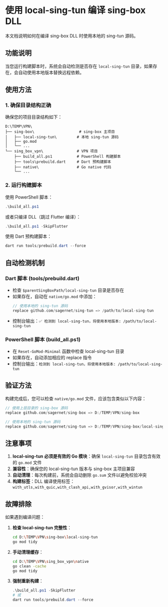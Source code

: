 # 使用 local-sing-tun 编译 sing-box DLL

本文档说明如何在编译 sing-box DLL 时使用本地的 sing-tun 源码。

## 功能说明

当您运行构建脚本时，系统会自动检测是否存在 `local-sing-tun` 目录，如果存在，会自动使用本地版本替换远程依赖。

## 使用方法

### 1. 确保目录结构正确

确保您的项目目录结构如下：
```
D:\TEMP\VPN\
├── sing-box\                    # sing-box 主项目
│   ├── local-sing-tun\         # 本地 sing-tun 源码
│   ├── go.mod
│   └── ...
└── sing_box_vpn\               # VPN 项目
    ├── build_all.ps1           # PowerShell 构建脚本
    ├── tools\prebuild.dart     # Dart 预构建脚本
    ├── native\                 # Go native 代码
    └── ...
```

### 2. 运行构建脚本

使用 PowerShell 脚本：
```powershell
.\build_all.ps1
```

或者只编译 DLL（跳过 Flutter 编译）：
```powershell
.\build_all.ps1 -SkipFlutter
```

使用 Dart 预构建脚本：
```powershell
dart run tools/prebuild.dart --force
```

## 自动检测机制

### Dart 脚本 (tools/prebuild.dart)
- 检查 `$parentSingBoxPath/local-sing-tun` 目录是否存在
- 如果存在，自动在 `native/go.mod` 中添加：
  ```go
  // 使用本地的 sing-tun 源码
  replace github.com/sagernet/sing-tun => /path/to/local-sing-tun
  ```
- 控制台输出：`✅ 检测到 local-sing-tun，将使用本地版本: /path/to/local-sing-tun`

### PowerShell 脚本 (build_all.ps1)
- 在 `Reset-GoMod-Minimal` 函数中检查 local-sing-tun 目录
- 如果存在，自动添加相应的 replace 指令
- 控制台输出：`检测到 local-sing-tun，将使用本地版本: /path/to/local-sing-tun`

## 验证方法

构建完成后，您可以检查 `native/go.mod` 文件，应该包含类似以下内容：
```go
// 使用上层目录的 sing-box 源码
replace github.com/sagernet/sing-box => D:/TEMP/VPN/sing-box

// 使用本地的 sing-tun 源码
replace github.com/sagernet/sing-tun => D:/TEMP/VPN/sing-box/local-sing-tun
```

## 注意事项

1. **local-sing-tun 必须是有效的 Go 模块**：确保 `local-sing-tun` 目录包含有效的 `go.mod` 文件
2. **兼容性**：确保您的 local-sing-tun 版本与 sing-box 主项目兼容
3. **自动清理**：每次构建前，系统会自动删除 `go.sum` 文件以避免校验冲突
4. **构建标签**：DLL 编译使用标签：`with_utls,with_quic,with_clash_api,with_gvisor,with_wintun`

## 故障排除

如果遇到编译问题：

1. **检查 local-sing-tun 完整性**：
   ```bash
   cd D:\TEMP\VPN\sing-box\local-sing-tun
   go mod tidy
   ```

2. **手动清理缓存**：
   ```bash
   cd D:\TEMP\VPN\sing_box_vpn\native
   go clean -cache
   go mod tidy
   ```

3. **强制重新构建**：
   ```powershell
   .\build_all.ps1 -SkipFlutter
   # 或
   dart run tools/prebuild.dart --force
   ```